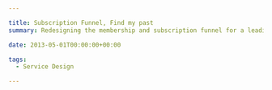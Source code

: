```yaml
---

title: Subscription Funnel, Find my past
summary: Redesigning the membership and subscription funnel for a leading genealogy site

date: 2013-05-01T00:00:00+00:00

tags: 
  - Service Design

---
```

